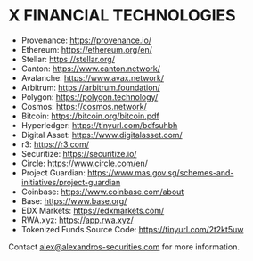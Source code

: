 # X FINANCIAL TECHNOLOGIES

- Provenance: https://provenance.io/
- Ethereum: https://ethereum.org/en/
- Stellar: https://stellar.org/
- Canton: https://www.canton.network/
- Avalanche: https://www.avax.network/
- Arbitrum: https://arbitrum.foundation/
- Polygon: https://polygon.technology/
- Cosmos: https://cosmos.network/
- Bitcoin: https://bitcoin.org/bitcoin.pdf
- Hyperledger: https://tinyurl.com/bdfsuhbh
- Digital Asset: https://www.digitalasset.com/
- r3: https://r3.com/
- Securitize: https://securitize.io/
- Circle: https://www.circle.com/en/
- Project Guardian: https://www.mas.gov.sg/schemes-and-initiatives/project-guardian
- Coinbase: https://www.coinbase.com/about
- Base: https://www.base.org/
- EDX Markets: https://edxmarkets.com/
- RWA.xyz: https://app.rwa.xyz/
- Tokenized Funds Source Code: https://tinyurl.com/2t2kt5uw

Contact alex@alexandros-securities.com for more information.
